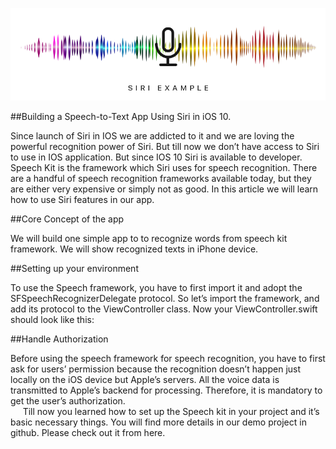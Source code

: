 
![Image of Yaktocat](https://github.com/amrittrivedir/SiriExample/blob/master/gh_banner.png)

##Building a Speech-to-Text App Using Siri in iOS 10.

Since launch of Siri in IOS we are addicted to it and we are loving the powerful recognition power of Siri. But till now we don’t have access to Siri to use in IOS application. But since IOS 10 Siri is available to developer. 
Speech Kit is the framework which Siri uses for speech recognition. There are a handful of speech recognition frameworks available today, but they are either very expensive or simply not as good. In this article we will learn how to use Siri features in our app.

##Core Concept of the app

We will build one simple app to to recognize words from speech kit framework. We will show recognized texts in iPhone device.

##Setting up your environment

To use the Speech framework, you have to first import it and adopt the SFSpeechRecognizerDelegate protocol. So let’s import the framework, and add its protocol to the ViewController class. Now your ViewController.swift should look like this: 

##Handle Authorization

Before using the speech framework for speech recognition, you have to first ask for users’ permission because the recognition doesn’t happen just locally on the iOS device but Apple’s servers. All the voice data is transmitted to Apple’s backend for processing. Therefore, it is mandatory to get the user’s authorization.
<br />    
Till now you learned how to set up the Speech kit in your project and it’s basic necessary things. You will find more details in our demo project in github. Please check out it from here.

